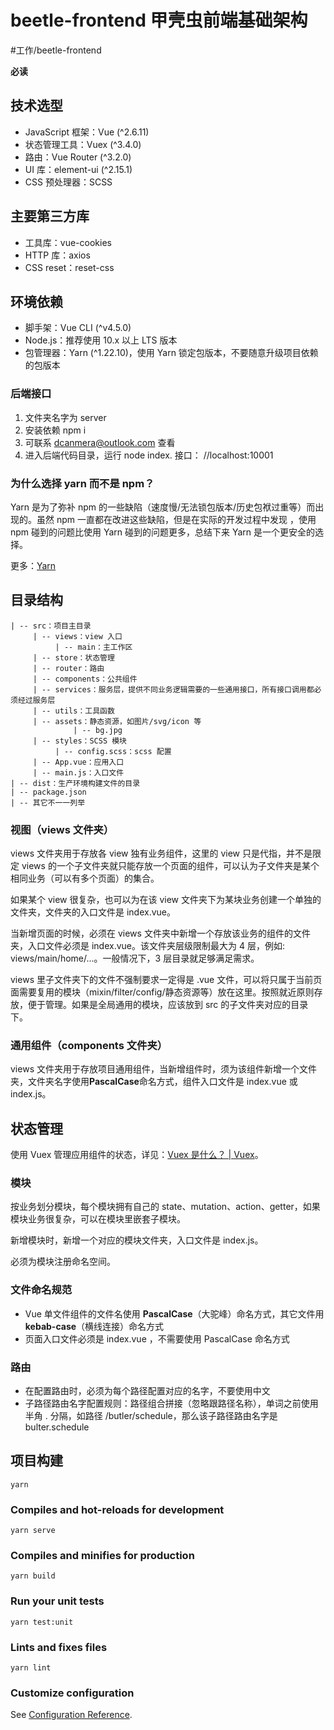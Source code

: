 # beetle-frontend 甲壳虫前端基础架构

#工作/beetle-frontend

**必读**

## 技术选型

- JavaScript 框架：Vue (^2.6.11)
- 状态管理工具：Vuex (^3.4.0)
- 路由：Vue Router (^3.2.0)
- UI 库：element-ui (^2.15.1)
- CSS 预处理器：SCSS

## 主要第三方库

- 工具库：vue-cookies
- HTTP 库：axios
- CSS reset：reset-css

## 环境依赖

- 脚手架：Vue CLI (^v4.5.0)
- Node.js：推荐使用 10.x 以上 LTS 版本
- 包管理器：Yarn (^1.22.10)，使用 Yarn 锁定包版本，不要随意升级项目依赖的包版本

### 后端接口

1. 文件夹名字为 server
2. 安装依赖 npm i
3. 可联系 dcanmera@outlook.com 查看
4. 进入后端代码目录，运行 node index. 接口： //localhost:10001

### 为什么选择 yarn 而不是 npm？

Yarn 是为了弥补 npm 的一些缺陷（速度慢/无法锁包版本/历史包袱过重等）而出现的。虽然 npm 一直都在改进这些缺陷，但是在实际的开发过程中发现 ，使用 npm 碰到的问题比使用 Yarn 碰到的问题更多，总结下来 Yarn 是一个更安全的选择。

更多：[Yarn](https://yarnpkg.com/zh-Hans/)

## 目录结构

```
| -- src：项目主目录
     | -- views：view 入口
          | -- main：主工作区
     | -- store：状态管理
     | -- router：路由
     | -- components：公共组件
     | -- services：服务层，提供不同业务逻辑需要的一些通用接口，所有接口调用都必须经过服务层
     | -- utils：工具函数
     | -- assets：静态资源，如图片/svg/icon 等
		      | -- bg.jpg
     | -- styles：SCSS 模块
          | -- config.scss：scss 配置
     | -- App.vue：应用入口
     | -- main.js：入口文件
| -- dist：生产环境构建文件的目录
| -- package.json
| -- 其它不一一列举
```

### 视图（views 文件夹）

views 文件夹用于存放各 view 独有业务组件，这里的 view 只是代指，并不是限定 views 的一个子文件夹就只能存放一个页面的组件，可以认为子文件夹是某个相同业务（可以有多个页面）的集合。

如果某个 view 很复杂，也可以为在该 view 文件夹下为某块业务创建一个单独的文件夹，文件夹的入口文件是 index.vue。

当新增页面的时候，必须在 views 文件夹中新增一个存放该业务的组件的文件夹，入口文件必须是 index.vue。该文件夹层级限制最大为 4 层，例如: views/main/home/...。一般情况下，3 层目录就足够满足需求。

views 里子文件夹下的文件不强制要求一定得是 .vue 文件，可以将只属于当前页面需要复用的模块（mixin/filter/config/静态资源等）放在这里。按照就近原则存放，便于管理。如果是全局通用的模块，应该放到 src 的子文件夹对应的目录下。

### 通用组件（components 文件夹）

views 文件夹用于存放项目通用组件，当新增组件时，须为该组件新增一个文件夹，文件夹名字使用**PascalCase**命名方式，组件入口文件是 index.vue 或 index.js。

## 状态管理

使用 Vuex 管理应用组件的状态，详见：[Vuex 是什么？ | Vuex](https://vuex.vuejs.org/zh/)。

### 模块

按业务划分模块，每个模块拥有自己的 state、mutation、action、getter，如果模块业务很复杂，可以在模块里嵌套子模块。

新增模块时，新增一个对应的模块文件夹，入口文件是 index.js。

必须为模块注册命名空间。

### 文件命名规范

- Vue 单文件组件的文件名使用 **PascalCase**（大驼峰）命名方式，其它文件用**kebab-case**（横线连接）命名方式
- 页面入口文件必须是 index.vue ，不需要使用 PascalCase 命名方式

### 路由

- 在配置路由时，必须为每个路径配置对应的名字，不要使用中文
- 子路径路由名字配置规则：路径组合拼接（忽略跟路径名称），单词之前使用半角 . 分隔，如路径 /butler/schedule，那么该子路径路由名字是 bulter.schedule

## 项目构建

```
yarn
```

### Compiles and hot-reloads for development

```
yarn serve
```

### Compiles and minifies for production

```
yarn build
```

### Run your unit tests

```
yarn test:unit
```

### Lints and fixes files

```
yarn lint
```

### Customize configuration

See [Configuration Reference](https://cli.vuejs.org/config/).
